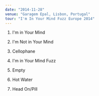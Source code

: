 ```yaml
---
date: "2014-11-28"
venue: "Garagem Epal, Lisbon, Portugal"
tour: "I'm In Your Mind Fuzz Europe 2014"
---
```



 1. I'm in Your Mind

 2. I'm Not in Your Mind

 3. Cellophane

 4. I'm in Your Mind Fuzz

 5. Empty

 6. Hot Water

 7. Head On/Pill


